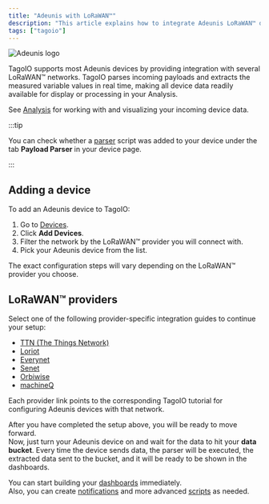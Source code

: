 ```yaml
---
title: "Adeunis with LoRaWAN™"
description: "This article explains how to integrate Adeunis LoRaWAN™ devices with TagoIO, how TagoIO parses device payloads, and the steps to add and configure devices for different LoRaWAN™ network providers."
tags: ["tagoio"]
---
```

![Adeunis logo](/docs_imagem/tagoio/adeunis-with-lorawan-2.png)

TagoIO supports most Adeunis devices by providing integration with several LoRaWAN™ networks. TagoIO parses incoming payloads and extracts the measured variable values in real time, making all device data readily available for display or processing in your Analysis.

See [Analysis](/docs/tagoio/analysis/) for working with and visualizing your incoming device data.

:::tip

You can check whether a [parser](/docs/tagoio/devices/payload-parser/) script was added to your device under the tab **Payload Parser** in your device page.

:::

## Adding a device

To add an Adeunis device to TagoIO:
1. Go to [Devices](https://tago.io/devices).
2. Click **Add Devices**.
3. Filter the network by the LoRaWAN™ provider you will connect with.
4. Pick your Adeunis device from the list.

The exact configuration steps will vary depending on the LoRaWAN™ provider you choose.

## LoRaWAN™ providers

Select one of the following provider-specific integration guides to continue your setup:

- [TTN (The Things Network)](/docs/tagoio/integrations/networks/the-things-network-lorawan)
- [Loriot](/docs/tagoio/integrations/networks/loriot-lorawan)
- [Everynet](/docs/tagoio/integrations/networks/everynet-lorawan)
- [Senet](/docs/tagoio/integrations/networks/senet-network)
- [Orbiwise](/docs/tagoio/integrations/networks/orbiwise-lorawan)
- [machineQ](/docs/tagoio/integrations/networks/machineq-lorawan)

Each provider link points to the corresponding TagoIO tutorial for configuring Adeunis devices with that network.

After you have completed the setup above, you will be ready to move forward.  
Now, just turn your Adeunis device on and wait for the data to hit your **data bucket**. Every time the device sends data, the parser will be executed, the extracted data sent to the bucket, and it will be ready to be shown in the dashboards.

You can start building your [dashboards](/docs/tagoio/dashboards/) immediately.  
Also, you can create [notifications](/docs/tagoio/actions/) and more advanced [scripts](/docs/tagoio/analysis/creating-analysis) as needed.